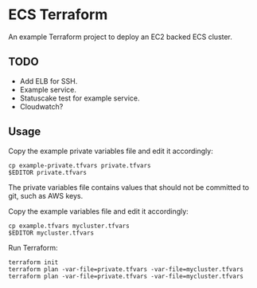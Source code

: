 
# ECS Terraform

An example Terraform project to deploy an EC2 backed ECS cluster.

## TODO

- Add ELB for SSH.
- Example service.
- Statuscake test for example service.
- Cloudwatch?

## Usage

Copy the example private variables file and edit it accordingly:
```shell
cp example-private.tfvars private.tfvars
$EDITOR private.tfvars
```
The private variables file contains values that should not be committed to
git, such as AWS keys.  

Copy the example variables file and edit it accordingly:
```shell
cp example.tfvars mycluster.tfvars
$EDITOR mycluster.tfvars
```

Run Terraform:
```shell
terraform init
terraform plan -var-file=private.tfvars -var-file=mycluster.tfvars
terraform plan -var-file=private.tfvars -var-file=mycluster.tfvars
```
